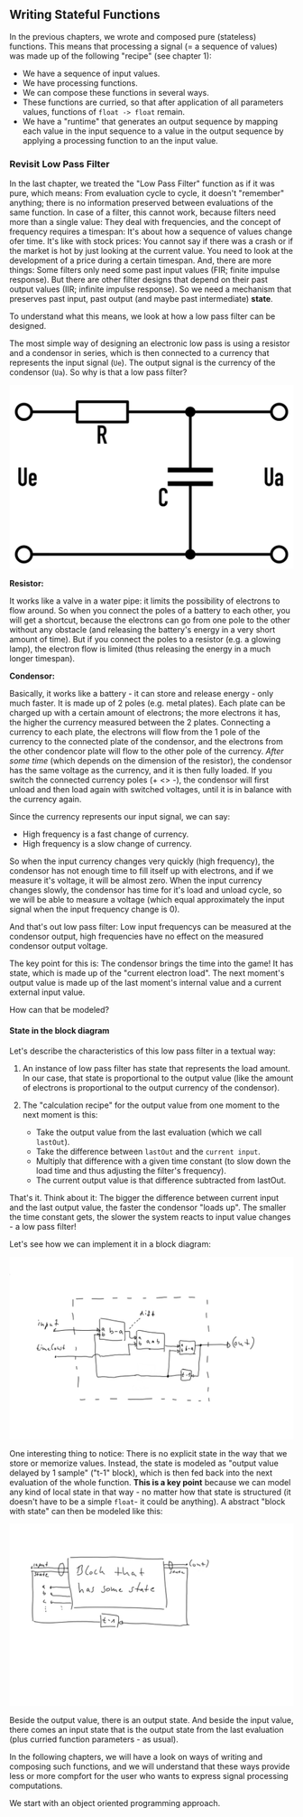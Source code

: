 
## Writing Stateful Functions

In the previous chapters, we wrote and composed pure (stateless) functions. This means that processing a signal (= a sequence of values) was made up of the following "recipe" (see chapter 1):

* We have a sequence of input values.
* We have processing functions.
* We can compose these functions in several ways.
* These functions are curried, so that after application of all parameters values, functions of ```float -> float``` remain.
* We have a "runtime" that generates an output sequence by mapping each value in the input sequence to a value in the output sequence by applying a processing function to an the input value.

### Revisit Low Pass Filter

In the last chapter, we treated the "Low Pass Filter" function as if it was pure, which means: From evaluation cycle to cycle, it doesn't "remember" anything; there is no information preserved between evaluations of the same function. In case of a filter, this cannot work, because filters need more than a single value: They deal with frequencies, and the concept of frequency requires a timespan: It's about how a sequence of values change ofer time. It's like with stock prices: You cannot say if there was a crash or if the market is hot by just looking at the current value. You need to look at the development of a price during a certain timespan. And, there are more things: Some filters only need some past input values (FIR; finite impulse response). But there are other filter designs that depend on their past output values (IIR; infinite impulse response). So we need a mechanism that preserves past input, past output (and maybe past intermediate) **state**.

<excurs data-name="Very Brief theory of a low pass filter">

To understand what this means, we look at how a low pass filter can be designed.

The most simple way of designing an electronic low pass is using a resistor and a condensor in series, which is then connected to a currency that represents the input signal (`Ue`). The output signal is the currency of the condensor (`Ua`). So why is that a low pass filter?

![Resistor Condenser](./rc_glied.png)

**Resistor:**

It works like a valve in a water pipe: it limits the possibility of electrons to flow around. So when you connect the poles of a battery to each other, you will get a shortcut, because the electrons can go from one pole to the other without any obstacle (and releasing the battery's energy in a very short amount of time). But if you connect the poles to a resistor (e.g. a glowing lamp), the electron flow is limited (thus releasing the energy in a much longer timespan).

**Condensor:**

Basically, it works like a battery - it can store and release energy - only much faster. It is made up of 2 poles (e.g. metal plates). Each plate can be charged up with a certain amount of electrons; the more electrons it has, the higher the currency measured between the 2 plates. Connecting a currency to each plate, the electrons will flow from the 1 pole of the currency to the connected plate of the condensor, and the electrons from the other condencor plate will flow to the other pole of the currency. _After some time_ (which depends on the dimension of the resistor), the condensor has the same voltage as the currency, and it is then fully loaded. If you switch the connected currency poles (+ <> -), the condensor will first unload and then load again with switched voltages, until it is in balance with the currency again.

Since the currency represents our input signal, we can say:

* High frequency is a fast change of currency.
* High frequency is a slow change of currency.

So when the input currency changes very quickly (high frequency), the condensor has not enough time to fill itself up with electrons, and if we measure it's voltage, it will be almost zero. When the input currency changes slowly, the condensor has time for it's load and unload cycle, so we will be able to measure a voltage (which equal approximately the input signal when the input frequency change is 0).

And that's out low pass filter: Low input frequencys can be measured at the condensor output, high frequencies have no effect on the measured condensor output voltage.

The key point for this is: The condensor brings the time into the game! It has state, which is made up of the "current electron load". The next moment's output value is made up of the last moment's internal value and a current external input value.  

</excurs>

How can that be modeled?

#### State in the block diagram

Let's describe the characteristics of this low pass filter in a textual way:

1. An instance of low pass filter has state that represents the load amount. In our case, that state is proportional to the output value (like the amount of electrons is proportional to the output currency of the condensor).

2. The "calculation recipe" for the output value from one moment to the next moment is this:
    * Take the output value from the last evaluation (which we call `lastOut`).
    * Take the difference between `lastOut` and the `current input`.
    * Multiply that difference with a given time constant (to slow down the load time and thus adjusting the filter's frequency).
    * The current output value is that difference subtracted from lastOut.

That's it. Think about it: The bigger the difference between current input and the last output value, the faster the condensor "loads up". The smaller the time constant gets, the slower the system reacts to input value changes - a low pass filter!

Let's see how we can implement it in a block diagram:

![Low pass filter](./lpf_inside.png)

One interesting thing to notice: There is no explicit state in the way that we store or memorize values. Instead, the state is modeled as "output value delayed by 1 sample" ("t-1" block), which is then fed back into the next evaluation of the whole function. **This is a key point** because we can model any kind of local state in that way - no matter how that state is structured (it doesn't have to be a simple `float`- it could be anything). A abstract "block with state" can then be modeled like this:

![Block with state and parameters](./block_with_state_and_params.png)

Beside the output value, there is an output state. And beside the input value, there comes an input state that is the output state from the last evaluation (plus curried function parameters - as usual).

In the following chapters, we will have a look on ways of writing and composing such functions, and we will understand that these ways provide less or more compfort for the user who wants to express signal processing computations.

We start with an object oriented programming approach.
